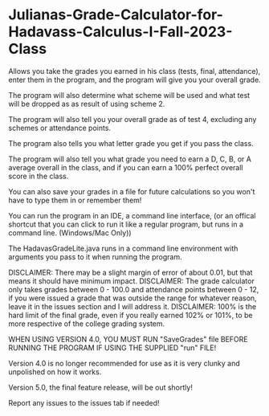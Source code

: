 # Julianas-Grade-Calculator-for-Hadavass-Calculus-I-Fall-2023-Class

Allows you take the grades you earned in his class (tests, final, attendance), enter them in the program, and the program will give you your overall grade.

The program will also determine what scheme will be used and what test will be dropped as as result of using scheme 2.

The program will also tell you your overall grade as of test 4, excluding any schemes or attendance points.

The program also tells you what letter grade you get if you pass the class.

The program will also tell you what grade you need to earn a D, C, B, or A average overall in the class, and if you can earn a 100% perfect overall score in the class.

You can also save your grades in a file for future calculations so you won't have to type them in or remember them!

You can run the program in an IDE, a command line interface, (or an offical shortcut that you can click to run it like a regular program, but runs in a command line. (Windows/Mac Only))

The HadavasGradeLite.java runs in a command line environment with arguments you pass to it when running the program.

DISCLAIMER: There may be a slight margin of error of about 0.01, but that means it should have minimum impact. 
DISCLAIMER: The grade calculator only takes grades between 0 - 100.0 and attendance points between 0 - 12, if you were issued a grade that was outside the range for whatever reason, leave it in the issues section and I will address it. 
DISCLAIMER: 100% is the hard limit of the final grade, even if you really earned 102% or 101%, to be more respective of the college grading system.

WHEN USING VERSION 4.0, YOU MUST RUN "SaveGrades" file BEFORE RUNNING THE PROGRAM IF USING THE SUPPLIED "run" FILE!

Version 4.0 is no longer recommended for use as it is very clunky and unpolished on how it works.

Version 5.0, the final feature release, will be out shortly!

Report any issues to the issues tab if needed!
